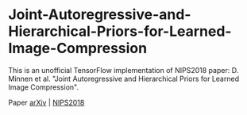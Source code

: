 # Joint-Autoregressive-and-Hierarchical-Priors-for-Learned-Image-Compression
This is an unofficial TensorFlow implementation of NIPS2018 paper: D. Minnen et al. "Joint Autoregressive and Hierarchical Priors for Learned Image Compression".

Paper  [arXiv](https://arxiv.org/abs/1809.02736) | [NIPS2018](https://papers.nips.cc/paper/8275-joint-autoregressive-and-hierarchical-priors-for-learned-image-compression.pdf)
